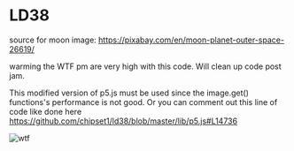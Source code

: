 # LD38

source for moon image:
https://pixabay.com/en/moon-planet-outer-space-26619/

warming the WTF pm are very high with this code. Will clean up code post jam.

This modified version of p5.js must be used since the image.get() functions's performance is not good.
Or you can comment out this line of code like done here
https://github.com/chipset1/ld38/blob/master/lib/p5.js#L14736

![wtf](http://www.osnews.com/images/comics/wtfm.jpg)
